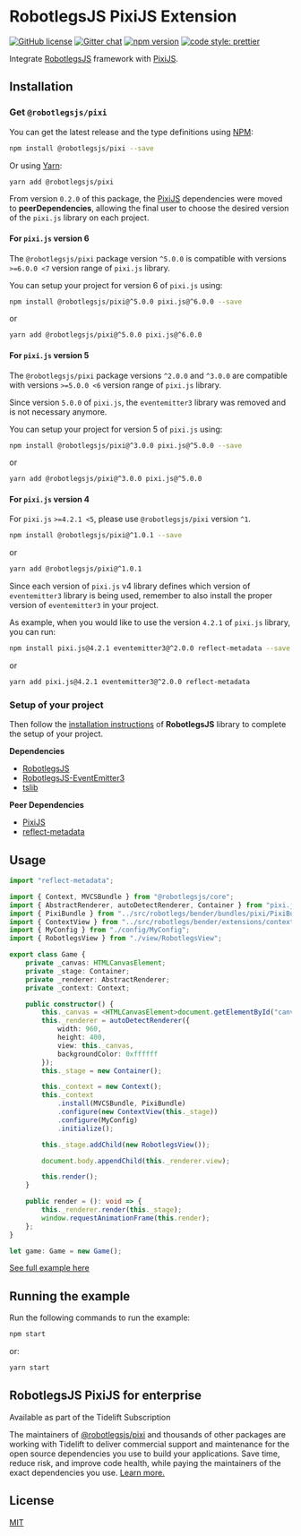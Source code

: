 # RobotlegsJS PixiJS Extension

[![GitHub license](https://img.shields.io/badge/license-MIT-green.svg)](https://github.com/RobotlegsJS/RobotlegsJS-Framework/tree/master/packages/pixi/LICENSE)
[![Gitter chat](https://badges.gitter.im/RobotlegsJS/RobotlegsJS.svg)](https://gitter.im/RobotlegsJS/RobotlegsJS)
[![npm version](https://badge.fury.io/js/%40robotlegsjs%2Fpixi.svg)](https://badge.fury.io/js/%40robotlegsjs%2Fpixi)
[![code style: prettier](https://img.shields.io/badge/code_style-prettier-ff69b4.svg)](https://github.com/prettier/prettier)

Integrate [RobotlegsJS](https://github.com/RobotlegsJS/RobotlegsJS-Framework/tree/master/packages/core)
framework with [PixiJS](https://github.com/pixijs/pixi.js).

## Installation

### Get `@robotlegsjs/pixi`

You can get the latest release and the type definitions using [NPM](https://www.npmjs.com/):

```bash
npm install @robotlegsjs/pixi --save
```

Or using [Yarn](https://yarnpkg.com/en/):

```bash
yarn add @robotlegsjs/pixi
```

From version `0.2.0` of this package, the [PixiJS](https://github.com/pixijs/pixi.js) dependencies were moved to **peerDependencies**,
allowing the final user to choose the desired version of the `pixi.js` library on each project.

#### For `pixi.js` version 6

The `@robotlegsjs/pixi` package version `^5.0.0` is compatible with versions `>=6.0.0 <7` version range of `pixi.js` library.

You can setup your project for version 6 of `pixi.js` using:

```bash
npm install @robotlegsjs/pixi@^5.0.0 pixi.js@^6.0.0 --save
```

or

```bash
yarn add @robotlegsjs/pixi@^5.0.0 pixi.js@^6.0.0
```

#### For `pixi.js` version 5

The `@robotlegsjs/pixi` package versions `^2.0.0` and `^3.0.0` are compatible with versions `>=5.0.0 <6` version range of `pixi.js` library.

Since version `5.0.0` of `pixi.js`, the `eventemitter3` library was removed and is not necessary anymore.

You can setup your project for version 5 of `pixi.js` using:

```bash
npm install @robotlegsjs/pixi@^3.0.0 pixi.js@^5.0.0 --save
```

or

```bash
yarn add @robotlegsjs/pixi@^3.0.0 pixi.js@^5.0.0
```

#### For `pixi.js` version 4

For `pixi.js` `>=4.2.1 <5`, please use `@robotlegsjs/pixi` version `^1`.

```bash
npm install @robotlegsjs/pixi@^1.0.1 --save
```

or

```bash
yarn add @robotlegsjs/pixi@^1.0.1
```

Since each version of `pixi.js` v4 library defines which version of `eventemitter3` library is being used, remember to also install the proper version of `eventemitter3` in your project.

As example, when you would like to use the version `4.2.1` of `pixi.js` library, you can run:

```bash
npm install pixi.js@4.2.1 eventemitter3@^2.0.0 reflect-metadata --save
```

or

```bash
yarn add pixi.js@4.2.1 eventemitter3@^2.0.0 reflect-metadata
```

### Setup of your project

Then follow the [installation instructions](https://github.com/RobotlegsJS/RobotlegsJS-Framework/tree/master/packages/core#installation) of **RobotlegsJS** library to complete the setup of your project.

**Dependencies**

+ [RobotlegsJS](https://github.com/RobotlegsJS/RobotlegsJS-Framework/tree/master/packages/core)
+ [RobotlegsJS-EventEmitter3](https://github.com/RobotlegsJS/RobotlegsJS-Framework/tree/master/packages/eventemitter3)
+ [tslib](https://github.com/Microsoft/tslib)

**Peer Dependencies**

+ [PixiJS](https://github.com/pixijs/pixi.js)
+ [reflect-metadata](https://github.com/rbuckton/reflect-metadata)

## Usage

```typescript
import "reflect-metadata";

import { Context, MVCSBundle } from "@robotlegsjs/core";
import { AbstractRenderer, autoDetectRenderer, Container } from "pixi.js";
import { PixiBundle } from "../src/robotlegs/bender/bundles/pixi/PixiBundle";
import { ContextView } from "../src/robotlegs/bender/extensions/contextView/impl/ContextView";
import { MyConfig } from "./config/MyConfig";
import { RobotlegsView } from "./view/RobotlegsView";

export class Game {
    private _canvas: HTMLCanvasElement;
    private _stage: Container;
    private _renderer: AbstractRenderer;
    private _context: Context;

    public constructor() {
        this._canvas = <HTMLCanvasElement>document.getElementById("canvas");
        this._renderer = autoDetectRenderer({
            width: 960,
            height: 400,
            view: this._canvas,
            backgroundColor: 0xffffff
        });
        this._stage = new Container();

        this._context = new Context();
        this._context
            .install(MVCSBundle, PixiBundle)
            .configure(new ContextView(this._stage))
            .configure(MyConfig)
            .initialize();

        this._stage.addChild(new RobotlegsView());

        document.body.appendChild(this._renderer.view);

        this.render();
    }

    public render = (): void => {
        this._renderer.render(this._stage);
        window.requestAnimationFrame(this.render);
    };
}

let game: Game = new Game();

```

[See full example here](example/index.ts)

## Running the example

Run the following commands to run the example:

```bash
npm start
```

or:

```bash
yarn start
```

## RobotlegsJS PixiJS for enterprise

Available as part of the Tidelift Subscription

The maintainers of [@robotlegsjs/pixi](https://github.com/RobotlegsJS/RobotlegsJS-Framework/tree/master/packages/pixi) and thousands of other packages are working with Tidelift to deliver commercial support and maintenance for the open source dependencies you use to build your applications. Save time, reduce risk, and improve code health, while paying the maintainers of the exact dependencies you use. [Learn more.](https://tidelift.com/subscription/pkg/npm-robotlegsjs-pixi?utm_source=npm-robotlegsjs-pixi&utm_medium=referral&utm_campaign=enterprise&utm_term=repo)

## License

[MIT](LICENSE)

